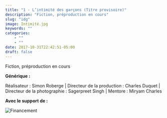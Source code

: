 ```yaml
---
title: "1 - L’intimité des garçons (Titre provisoire)"
description: "Fiction, préproduction en cours"
slug: "idg"
image: Intimité.jpg
keywords: ""
categories: 
    - ""
    - ""
date: 2017-10-31T22:42:51-05:00
draft: false
---
```

Fiction, préproduction en cours
<!--- ![Intimité](/img/Intimité.jpg)  -->

**Générique :** 

Réalisateur : Simon Roberge | Directeur de la production : Charles Duquet | Directeur de la photographie : Sagerpreet Singh | Mentore : Miryam Charles

**Avec le support de :**

![Financement](/img/FinancementJV.png)
